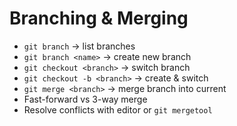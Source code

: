 # Branching & Merging
- `git branch` → list branches
- `git branch <name>` → create new branch
- `git checkout <branch>` → switch branch
- `git checkout -b <branch>` → create & switch
- `git merge <branch>` → merge branch into current
- Fast-forward vs 3-way merge
- Resolve conflicts with editor or `git mergetool`
